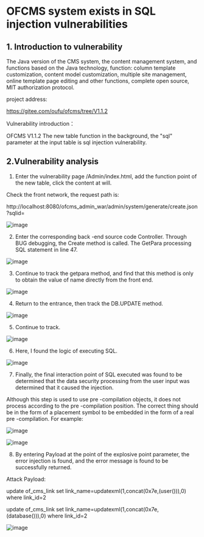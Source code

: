 # OFCMS system exists in SQL injection vulnerabilities

## 1. Introduction to vulnerability

The Java version of the CMS system, the content management system, and functions based on the Java technology, function: column template customization, content model customization, multiple site management, online template page editing and other functions, complete open source, MIT authorization protocol.

project address:

https://gitee.com/oufu/ofcms/tree/V1.1.2

Vulnerability introduction：

OFCMS V1.1.2 The new table function in the background, the "sql" parameter at the input table is sql injection vulnerability.

## 2.Vulnerability analysis

1. Enter the vulnerability page /Admin/index.html, add the function point of the new table, click the content at will.

Check the front network, the request path is:

http://localhost:8080/ofcms_admin_war/admin/system/generate/create.json?sqlid=

![image](https://github.com/ZackSecurity/VulnerReport/assets/34084717/4a8758e8-a216-4827-b806-6e07786c0421)


2. Enter the corresponding back -end source code Controller. Through BUG debugging, the Create method is called. The GetPara processing SQL statement in line 47.

![image](https://github.com/ZackSecurity/VulnerReport/assets/34084717/5f7e6730-20ee-408d-9189-4461bbc6064e)


3. Continue to track the getpara method, and find that this method is only to obtain the value of name directly from the front end.

![image](https://github.com/ZackSecurity/VulnerReport/assets/34084717/194dac82-8bf2-4466-bd02-c3903a1bf689)


4. Return to the entrance, then track the DB.UPDATE method.

![image](https://github.com/ZackSecurity/VulnerReport/assets/34084717/652e621d-f451-44d0-bbdb-40333e7bbd73)


5. Continue to track.

![image](https://github.com/ZackSecurity/VulnerReport/assets/34084717/795f607c-ceae-4f1c-b7a8-d515f0a9f7f5)


6. Here, I found the logic of executing SQL.

![image](https://github.com/ZackSecurity/VulnerReport/assets/34084717/24c48cb2-eef6-40bb-8fc6-fca72c2cffba)


7. Finally, the final interaction point of SQL executed was found to be determined that the data security processing from the user input was determined that it caused the injection.

Although this step is used to use pre -compilation objects, it does not process according to the pre -compilation position. The correct thing should be in the form of a placement symbol to be embedded in the form of a real pre -compilation. For example:

![image](https://github.com/ZackSecurity/VulnerReport/assets/34084717/2589977e-f106-48aa-a352-8b2a729f5409)


![image](https://github.com/ZackSecurity/VulnerReport/assets/34084717/182b9e13-8a90-48b7-b5c2-28081a5ea96e)


8. By entering Payload at the point of the explosive point parameter, the error injection is found, and the error message is found to be successfully returned.

Attack Payload:

update of_cms_link set link_name=updatexml(1,concat(0x7e,(user())),0) where link_id=2

update of_cms_link set link_name=updatexml(1,concat(0x7e,(database())),0) where link_id=2

![image](https://github.com/ZackSecurity/VulnerReport/assets/34084717/9853021a-605b-4d3c-b0ab-3c0c2c151eb8)

